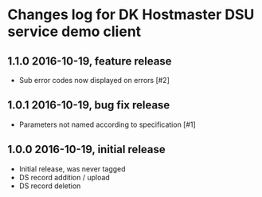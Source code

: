 # Changes log for DK Hostmaster DSU service demo client

## 1.1.0 2016-10-19, feature release

- Sub error codes now displayed on errors [#2]


## 1.0.1 2016-10-19, bug fix release

- Parameters not named according to specification [#1]


## 1.0.0 2016-10-19, initial release

- Initial release, was never tagged
- DS record addition / upload 
- DS record deletion
